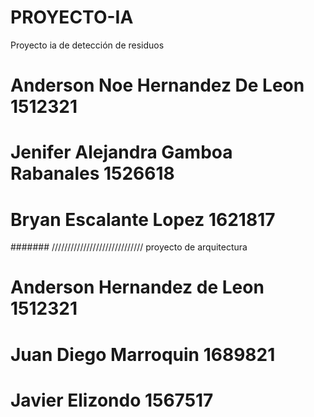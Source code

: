# PROYECTO-IA
Proyecto ia de detección de residuos 

# Anderson Noe Hernandez De Leon 1512321
# Jenifer Alejandra Gamboa Rabanales 1526618 
# Bryan Escalante Lopez 1621817
#######
///////////////////////////// 
proyecto de arquitectura

# Anderson Hernandez de Leon 1512321
# Juan Diego Marroquin 1689821
# Javier Elizondo 1567517
